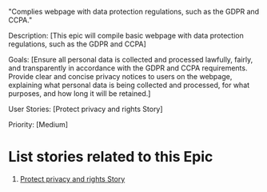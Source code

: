 "Complies webpage with data protection regulations, such as the GDPR and CCPA."

Description: [This epic will compile basic webpage with data protection regulations, such as the GDPR and CCPA]

Goals: [Ensure all personal data is collected and processed lawfully, fairly, and transparently in accordance with the GDPR and CCPA requirements.
Provide clear and concise privacy notices to users on the webpage, explaining what personal data is being collected and processed, for what purposes, and how long it will be retained.]

User Stories: [Protect privacy and rights Story]

Priority: [Medium]

# List stories related to this Epic
1. [Protect privacy and rights Story](./stories/story_protect_privacy.md)